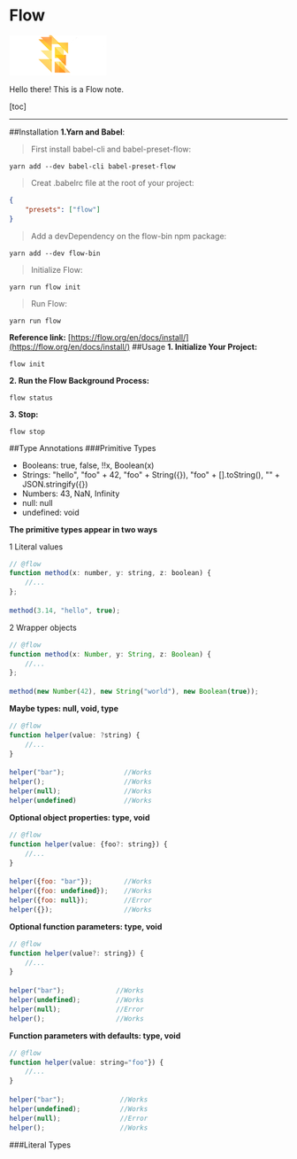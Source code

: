 # Flow
![Flow logo](./media/flow.png)

Hello there! This is a Flow note.

[toc]
___
##Installation
__1.Yarn and Babel__:
>First install babel-cli and babel-preset-flow:

~~~
yarn add --dev babel-cli babel-preset-flow
~~~
>Creat .babelrc file at the root of your project:

~~~json
{
	"presets": ["flow"]
}
~~~
>Add a devDependency on the flow-bin npm package:

~~~
yarn add --dev flow-bin
~~~
>Initialize Flow:

~~~
yarn run flow init
~~~
>Run Flow:

~~~
yarn run flow
~~~
__Reference link:__ [https://flow.org/en/docs/install/](https://flow.org/en/docs/install/)
##Usage
__1. Initialize Your Project:__

~~~
flow init
~~~
__2. Run the Flow Background Process:__

~~~
flow status
~~~
__3. Stop:__

~~~
flow stop
~~~
##Type Annotations
###Primitive Types
* Booleans: true, false, !!x, Boolean(x)
* Strings: "hello", "foo" + 42, "foo" + String({}), "foo" + [].toString(), "" + JSON.stringify({})
* Numbers: 43, NaN, Infinity
* null: null
* undefined: void

__The primitive types appear in two ways__

1 Literal values

~~~js
// @flow
function method(x: number, y: string, z: boolean) {
	//...
};

method(3.14, "hello", true);
~~~
2 Wrapper objects

~~~js
// @flow
function method(x: Number, y: String, z: Boolean) {
	//...
};

method(new Number(42), new String("world"), new Boolean(true));
~~~

__Maybe types: null, void, type__

~~~js
// @flow
function helper(value: ?string) {
	//...
}

helper("bar");               //Works
helper();                    //Works
helper(null);                //Works
helper(undefined)            //Works
~~~
__Optional object properties: type, void__

~~~js
// @flow
function helper(value: {foo?: string}) {
	//...
}

helper({foo: "bar"});        //Works
helper({foo: undefined});    //Works
helper({foo: null});         //Error
helper({});                  //Works
~~~
__Optional function parameters: type, void__

~~~js
// @flow
function helper(value?: string}) {
	//...
}

helper("bar");             //Works
helper(undefined);         //Works
helper(null);              //Error
helper();                  //Works
~~~

__Function parameters with defaults: type, void__

~~~js
// @flow
function helper(value: string="foo"}) {
	//...
}

helper("bar");              //Works
helper(undefined);          //Works
helper(null);               //Error
helper();                   //Works
~~~
###Literal Types
